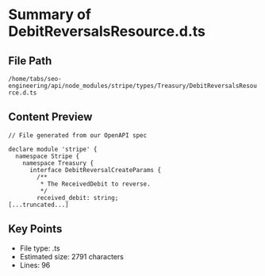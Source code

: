 # Summary of DebitReversalsResource.d.ts
  
## File Path
`/home/tabs/seo-engineering/api/node_modules/stripe/types/Treasury/DebitReversalsResource.d.ts`

## Content Preview
```
// File generated from our OpenAPI spec

declare module 'stripe' {
  namespace Stripe {
    namespace Treasury {
      interface DebitReversalCreateParams {
        /**
         * The ReceivedDebit to reverse.
         */
        received_debit: string;
[...truncated...]
```

## Key Points
- File type: .ts
- Estimated size: 2791 characters
- Lines: 96
